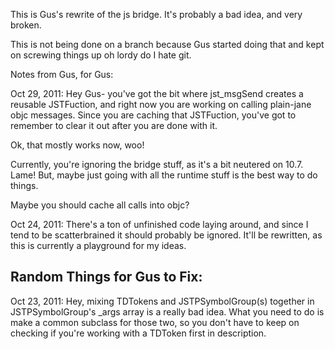 This is Gus's rewrite of the js bridge.  It's probably a bad idea, and very broken.

This is not being done on a branch because Gus started doing that and kept on screwing things up oh lordy do I hate git.


Notes from Gus, for Gus:

Oct 29, 2011:
Hey Gus- you've got the bit where jst_msgSend creates a reusable JSTFuction, and right now you are working on calling plain-jane objc messages.  Since you are caching that JSTFuction, you've got to remember to clear it out after you are done with it.

Ok, that mostly works now, woo!

Currently, you're ignoring the bridge stuff, as it's a bit neutered on 10.7.  Lame!  But, maybe just going with all the runtime stuff is the best way to do things.

Maybe you should cache all calls into objc?

Oct 24, 2011:
There's a ton of unfinished code laying around, and since I tend to be scatterbrained it should probably be ignored.  It'll be rewritten, as this is currently a playground for my ideas.

## Random Things for Gus to Fix:
Oct 23, 2011:
Hey, mixing TDTokens and JSTPSymbolGroup(s) together in JSTPSymbolGroup's _args array is a really bad idea.  What you need to do is make a common subclass for those two, so you don't have to keep on checking if you're working with a TDToken first in description.
